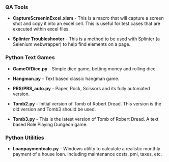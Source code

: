 <h3>QA Tools</h3>

* <b>CaptureScreeninExcel.xlsm</b> - This is a macro that will capture a screen shot and copy it into an excel cell.  This is useful for test cases that are executed within excel files.

* <b>Splinter Troubleshooter</b> - This is a method to be used with Splinter (a Selenium webwrapper) to help find elements on a page.

<h3>Python Text Games</h3>

* <b>GameOfDice.py</b> - Simple dice game, betting money and rolling dice.

* <b>Hangman.py</b> - Text based classic hangman game.

* <b>PRS/PRS_auto.py</b> - Paper, Rock, Scissors and its fully automated version.

* <b>Tomb2.py</b> - Initial version of Tomb of Robert Dread.  This version is the old version and Tomb3 should be used.

* <b>Tomb3.py</b> - This is the latest version of Tomb of Robert Dread.  A text based Role Playing Dungeon game. 

<h3>Python Utilities</h3>

* <b>Loanpaymentcalc.py</b> - Windows utility to calculate a realistic monthly payment of a house loan.  Including maintenance costs, pmi, taxes, etc.
